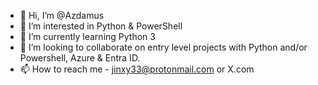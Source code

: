 - 👋 Hi, I’m @Azdamus
- 👀 I’m interested in Python & PowerShell
- 🌱 I’m currently learning Python 3
- 💞️ I’m looking to collaborate on entry level projects with Python and/or Powershell, Azure & Entra ID.
- 📫 How to reach me - jinxy33@protonmail.com or X.com
